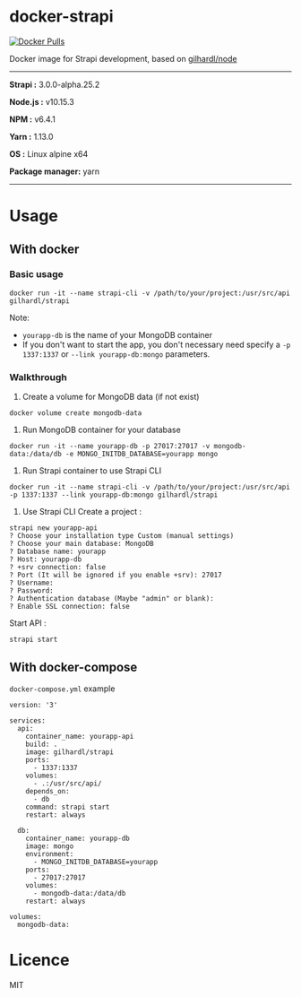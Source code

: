 # docker-strapi

[![Docker Pulls](https://img.shields.io/docker/pulls/gilhardl/strapi.svg?style=flat-square)](https://hub.docker.com/r/gilhardl/strapi/)

Docker image for Strapi development, based on [gilhardl/node](https://github.com/gilhardl/docker-node)

---

**Strapi :** 3.0.0-alpha.25.2

**Node.js :** v10.15.3

**NPM :** v6.4.1

**Yarn :** 1.13.0

**OS :** Linux alpine x64

**Package manager:** yarn

---

# Usage

## With docker

### Basic usage

```
docker run -it --name strapi-cli -v /path/to/your/project:/usr/src/api gilhardl/strapi
```

Note:

- `yourapp-db` is the name of your MongoDB container
- If you don't want to start the app, you don't necessary need specify a `-p 1337:1337` or `--link yourapp-db:mongo` parameters.

### Walkthrough

1. Create a volume for MongoDB data (if not exist)

```
docker volume create mongodb-data
```

1. Run MongoDB container for your database

```
docker run -it --name yourapp-db -p 27017:27017 -v mongodb-data:/data/db -e MONGO_INITDB_DATABASE=yourapp mongo
```

1. Run Strapi container to use Strapi CLI

```
docker run -it --name strapi-cli -v /path/to/your/project:/usr/src/api -p 1337:1337 --link yourapp-db:mongo gilhardl/strapi
```

1. Use Strapi CLI
   Create a project :

```
strapi new yourapp-api
? Choose your installation type Custom (manual settings)
? Choose your main database: MongoDB
? Database name: yourapp
? Host: yourapp-db
? +srv connection: false
? Port (It will be ignored if you enable +srv): 27017
? Username:
? Password:
? Authentication database (Maybe "admin" or blank):
? Enable SSL connection: false
```

Start API :

```
strapi start
```

## With docker-compose

`docker-compose.yml` example

```
version: '3'

services:
  api:
    container_name: yourapp-api
    build: .
    image: gilhardl/strapi
    ports:
      - 1337:1337
    volumes:
      - .:/usr/src/api/
    depends_on:
      - db
    command: strapi start
    restart: always

  db:
    container_name: yourapp-db
    image: mongo
    environment:
      - MONGO_INITDB_DATABASE=yourapp
    ports:
      - 27017:27017
    volumes:
      - mongodb-data:/data/db
    restart: always

volumes:
  mongodb-data:
```

# Licence

MIT
